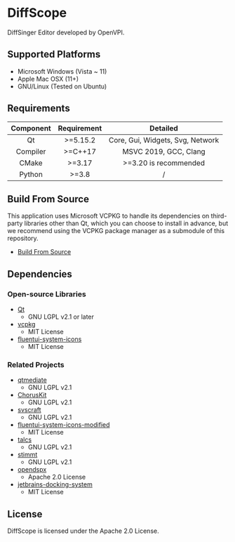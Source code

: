 # DiffScope

DiffSinger Editor developed by OpenVPI.

## Supported Platforms

+ Microsoft Windows (Vista ~ 11)
+ Apple Mac OSX (11+)
+ GNU/Linux (Tested on Ubuntu)

## Requirements

| Component | Requirement |               Detailed               |
|:---------:|:-----------:|:------------------------------------:|
|    Qt     |  \>=5.15.2  |   Core, Gui, Widgets, Svg, Network   |
| Compiler  |  \>=C++17   |        MSVC 2019, GCC, Clang         |
|   CMake   |   \>=3.17   |        >=3.20 is recommended         |
|  Python   |   \>=3.8    |                  /                   |

## Build From Source

This application uses Microsoft VCPKG to handle its dependencies on third-party libraries other than Qt, which you can choose to install in advance, but we recommend using the VCPKG package manager as a submodule of this repository.

+ [Build From Source](docs/build-from-source.md)

## Dependencies

### Open-source Libraries

+ [Qt](https://www.qt.io/)
    + GNU LGPL v2.1 or later
+ [vcpkg](https://github.com/microsoft/vcpkg)
    + MIT License
+ [fluentui-system-icons](https://github.com/microsoft/fluentui-system-icons)
    + MIT License

### Related Projects

+ [qtmediate](https://github.com/stdware/qtmediate)
    + GNU LGPL v2.1
+ [ChorusKit](https://github.com/stdware/choruskit)
    + GNU LGPL v2.1
+ [svscraft](https://github.com/diffscope/svscraft)
    + GNU LGPL v2.1
+ [fluentui-system-icons-modified](https://github.com/CrSjimo/fluentui-system-icons-modified)
    + MIT License
+ [talcs](https://github.com/CrSjimo/talcs)
    + GNU LGPL v2.1
+ [stimmt](https://github.com/CrSjimo/stimmt)
    + GNU LGPL v2.1
+ [opendspx](https://github.com/diffscope/opendspx)
    + Apache 2.0 License
+ [jetbrains-docking-system](https://github.com/stdware/jetbrains-docking-system)
    + MIT License

## License

DiffScope is licensed under the Apache 2.0 License.